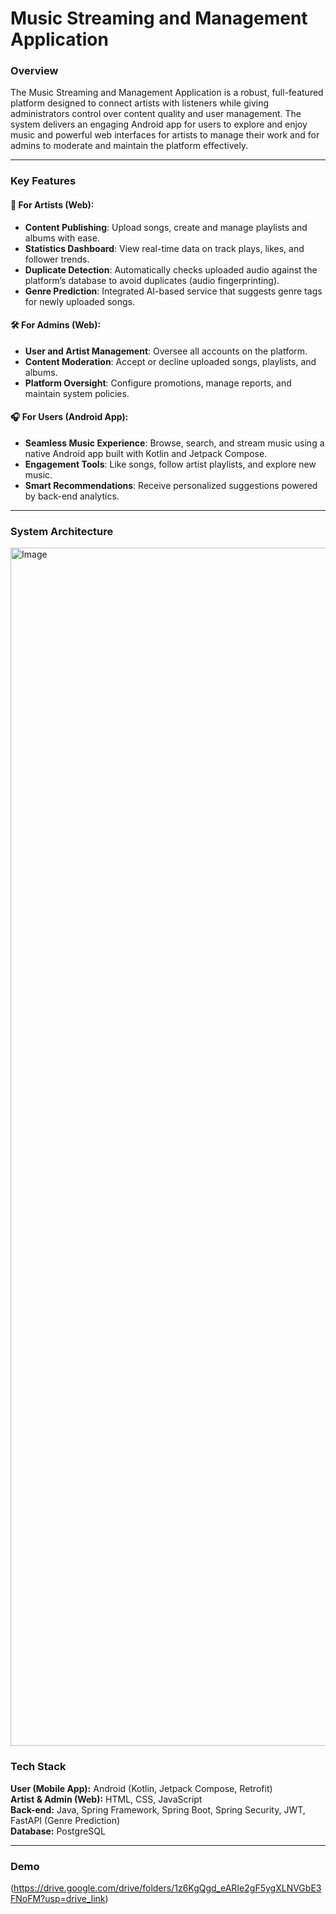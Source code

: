 # **Music Streaming and Management Application**

### **Overview**  
The Music Streaming and Management Application is a robust, full-featured platform designed to connect artists with listeners while giving administrators control over content quality and user management. The system delivers an engaging Android app for users to explore and enjoy music and powerful web interfaces for artists to manage their work and for admins to moderate and maintain the platform effectively.

---

### **Key Features**  

#### **🎵 For Artists (Web):**  
- **Content Publishing**: Upload songs, create and manage playlists and albums with ease.  
- **Statistics Dashboard**: View real-time data on track plays, likes, and follower trends.  
- **Duplicate Detection**: Automatically checks uploaded audio against the platform’s database to avoid duplicates (audio fingerprinting).  
- **Genre Prediction**: Integrated AI-based service that suggests genre tags for newly uploaded songs.  

#### **🛠️ For Admins (Web):**  
- **User and Artist Management**: Oversee all accounts on the platform.  
- **Content Moderation**: Accept or decline uploaded songs, playlists, and albums.  
- **Platform Oversight**: Configure promotions, manage reports, and maintain system policies.  

#### **🎧 For Users (Android App):**  
- **Seamless Music Experience**: Browse, search, and stream music using a native Android app built with Kotlin and Jetpack Compose.  
- **Engagement Tools**: Like songs, follow artist playlists, and explore new music.  
- **Smart Recommendations**: Receive personalized suggestions powered by back-end analytics.

---

### **System Architecture** 
<img width="2038" height="1917" alt="Image" src="https://github.com/user-attachments/assets/a61e361e-926d-4dcf-9472-1b24929c6881" />

### **Tech Stack**  

**User (Mobile App):** Android (Kotlin, Jetpack Compose, Retrofit)  
**Artist & Admin (Web):** HTML, CSS, JavaScript  
**Back-end:** Java, Spring Framework, Spring Boot, Spring Security, JWT, FastAPI (Genre Prediction)  
**Database:** PostgreSQL  

---

### **Demo**  
(https://drive.google.com/drive/folders/1z6KgQgd_eARIe2gF5ygXLNVGbE3FNoFM?usp=drive_link)
